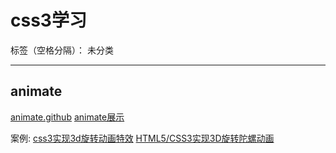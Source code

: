 # css3学习

标签（空格分隔）： 未分类

---
## animate
[animate.github](https://daneden.github.io/animate.css/)
[animate展示](http://www.dowebok.com/demo/2014/98/)


案例:
[css3实现3d旋转动画特效](http://www.jb51.net/css/296989.html)
[HTML5/CSS3实现3D旋转陀螺动画](http://www.html5tricks.com/html5-css3-3d-romb.html)